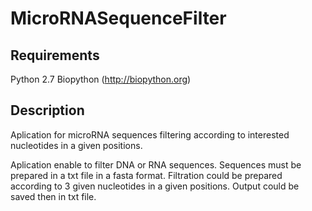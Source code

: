 MicroRNASequenceFilter
======================


Requirements
------------
Python 2.7
Biopython (http://biopython.org)


Description
-----------

Aplication for microRNA sequences filtering according to interested nucleotides in a given positions.

Aplication enable to filter DNA or RNA sequences.
Sequences must be prepared in a txt file in a fasta format.
Filtration could be prepared according to 3 given nucleotides in a given positions.
Output could be saved then in txt file.
